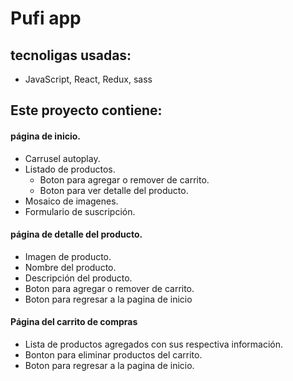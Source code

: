 # Pufi app

 ## tecnoligas usadas: 
 - JavaScript, React, Redux, sass

 ## Este proyecto contiene:
 
 #### página de inicio.
   - Carrusel autoplay.
   - Listado de productos.
     - Boton para agregar o remover de carrito.
     - Boton para ver detalle del producto.
   - Mosaico de imagenes.
   - Formulario de suscripción.
 #### página de detalle del producto.
   - Imagen de producto.
   - Nombre del producto.
   - Descripción del producto.
   - Boton para agregar o remover de carrito.
   - Boton para regresar a la pagina de inicio
 #### Página del carrito de compras
   - Lista de productos agregados con sus respectiva información.
   - Bonton para eliminar productos del carrito.
   - Boton para regresar a la pagina de inicio.


